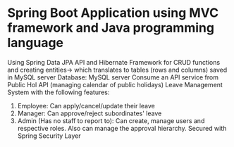 # Spring Boot Application using MVC framework and Java programming language
Using Spring Data JPA API and Hibernate Framework for CRUD functions and creating entities-> which translates to tables (rows and columns) saved in MySQL server
Database: MySQL server
Consume an API service from Public Hol API (managing calendar of public holidays)
Leave Management System with the following features:
1. Employee: Can apply/cancel/update their leave
2. Manager: Can approve/reject subordinates' leave 
3. Admin (Has no staff to report to): Can create, manage users and respective roles. Also can manage the approval hierarchy.
Secured with Spring Security Layer

